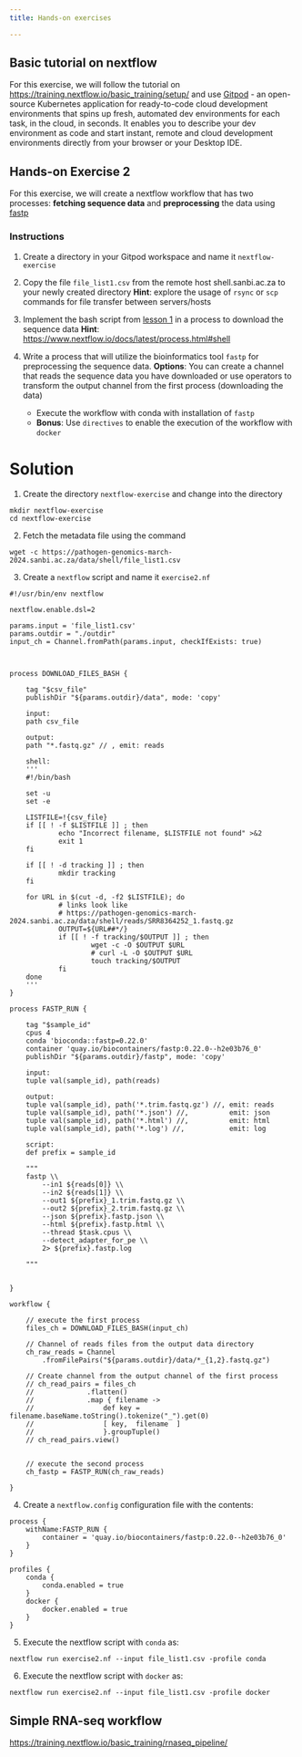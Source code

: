 ```yaml
---
title: Hands-on exercises

---
```


## Basic tutorial on nextflow

For this exercise, we will follow the tutorial on
<https://training.nextflow.io/basic_training/setup/> and use
[Gitpod](https://www.gitpod.io/) - an open-source Kubernetes application for
ready-to-code cloud development environments that spins up fresh, automated dev
environments for each task, in the cloud, in seconds. It enables you to describe
your dev environment as code and start instant, remote and cloud development
environments directly from your browser or your Desktop IDE.


## Hands-on Exercise 2
For this exercise, we will create a nextflow workflow that has two processes: 
**fetching sequence data** and **preprocessing** the data using
[fastp](https://github.com/OpenGene/fastp)

### Instructions

1. Create a directory in your Gitpod workspace and name it `nextflow-exercise`
2. Copy the file `file_list1.csv` from the remote host shell.sanbi.ac.za to your
   newly created directory
	**Hint**: explore the usage of `rsync` or `scp` commands for file transfer
	between servers/hosts
3. Implement the bash script from 
[lesson 1](https://pathogen-genomics-march-2024.sanbi.ac.za/modules/unix-linux-introduction/task-two/) in a process to download the sequence data
	**Hint**: <https://www.nextflow.io/docs/latest/process.html#shell>
4. Write a process that will utilize the bioinformatics tool `fastp` for
   preprocessing the sequence data.
           **Options**: You can create a channel that reads the sequence data
           you have downloaded or use operators to transform the output channel
           from the first process (downloading the data)

    - Execute the workflow with conda  with installation of `fastp`
    - **Bonus**: Use `directives` to enable the execution of the workflow with
      `docker`
    

# Solution

1. Create the directory `nextflow-exercise` and change into the directory

```
mkdir nextflow-exercise
cd nextflow-exercise
```

2. Fetch the metadata file using the command

```
wget -c https://pathogen-genomics-march-2024.sanbi.ac.za/data/shell/file_list1.csv
```

3. Create a `nextflow` script and name it `exercise2.nf`

```
#!/usr/bin/env nextflow

nextflow.enable.dsl=2

params.input = 'file_list1.csv'
params.outdir = "./outdir"
input_ch = Channel.fromPath(params.input, checkIfExists: true)



process DOWNLOAD_FILES_BASH {

    tag "$csv_file"
    publishDir "${params.outdir}/data", mode: 'copy'

    input:
    path csv_file

    output:
    path "*.fastq.gz" // , emit: reads

    shell:
    '''
    #!/bin/bash

    set -u
    set -e

    LISTFILE=!{csv_file}
    if [[ ! -f $LISTFILE ]] ; then
            echo "Incorrect filename, $LISTFILE not found" >&2
            exit 1
    fi

    if [[ ! -d tracking ]] ; then
            mkdir tracking
    fi

    for URL in $(cut -d, -f2 $LISTFILE); do
            # links look like
            # https://pathogen-genomics-march-2024.sanbi.ac.za/data/shell/reads/SRR8364252_1.fastq.gz
            OUTPUT=${URL##*/}
            if [[ ! -f tracking/$OUTPUT ]] ; then
                    wget -c -O $OUTPUT $URL
                    # curl -L -O $OUTPUT $URL
                    touch tracking/$OUTPUT
            fi
    done
    '''
}

process FASTP_RUN {

    tag "$sample_id"
    cpus 4
    conda 'bioconda::fastp=0.22.0'
    container 'quay.io/biocontainers/fastp:0.22.0--h2e03b76_0'
    publishDir "${params.outdir}/fastp", mode: 'copy'

    input:
    tuple val(sample_id), path(reads)

    output:
    tuple val(sample_id), path('*.trim.fastq.gz') //, emit: reads
    tuple val(sample_id), path('*.json') //,          emit: json
    tuple val(sample_id), path('*.html') //,          emit: html
    tuple val(sample_id), path('*.log') //,           emit: log

    script:
    def prefix = sample_id

    """
    fastp \\
        --in1 ${reads[0]} \\
        --in2 ${reads[1]} \\
        --out1 ${prefix}_1.trim.fastq.gz \\
        --out2 ${prefix}_2.trim.fastq.gz \\
        --json ${prefix}.fastp.json \\
        --html ${prefix}.fastp.html \\
        --thread $task.cpus \\
        --detect_adapter_for_pe \\
        2> ${prefix}.fastp.log

    """


}

workflow {

    // execute the first process
    files_ch = DOWNLOAD_FILES_BASH(input_ch)

    // Channel of reads files from the output data directory
    ch_raw_reads = Channel
        .fromFilePairs("${params.outdir}/data/*_{1,2}.fastq.gz")
    
    // Create channel from the output channel of the first process
    // ch_read_pairs = files_ch
    //             .flatten()
    //             .map { filename -> 
    //                 def key = filename.baseName.toString().tokenize("_").get(0)
    //                 [ key,  filename  ]
    //                 }.groupTuple()
    // ch_read_pairs.view()


    // execute the second process
    ch_fastp = FASTP_RUN(ch_raw_reads)
    
}
```

4. Create a `nextflow.config` configuration file with the contents:

```
process {
    withName:FASTP_RUN {
        container = 'quay.io/biocontainers/fastp:0.22.0--h2e03b76_0'
    }
}

profiles {
    conda {
        conda.enabled = true
    }
    docker {
        docker.enabled = true
    }
}
```


5. Execute the nextflow script with `conda` as:

```
nextflow run exercise2.nf --input file_list1.csv -profile conda
```

6. Execute the nextflow script with `docker` as:
```
nextflow run exercise2.nf --input file_list1.csv -profile docker
```






## Simple RNA-seq workflow
<https://training.nextflow.io/basic_training/rnaseq_pipeline/>
